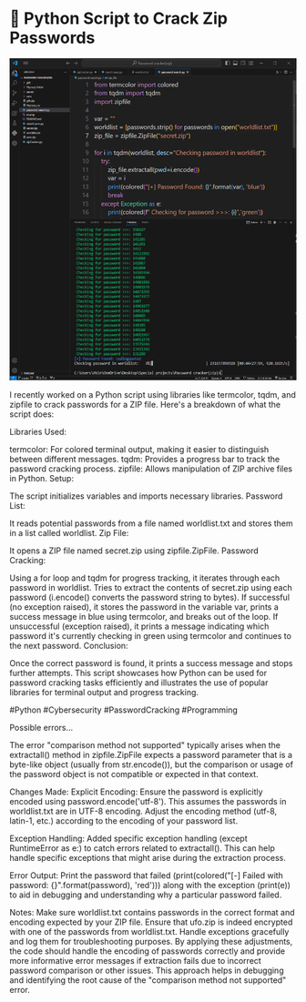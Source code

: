 # 🔐 Python Script to Crack Zip Passwords

![screenshot](passcrack.png)


I recently worked on a Python script using libraries like termcolor, tqdm, and zipfile to crack passwords for a ZIP file. Here's a breakdown of what the script does:

Libraries Used:

termcolor: For colored terminal output, making it easier to distinguish between different messages.
tqdm: Provides a progress bar to track the password cracking process.
zipfile: Allows manipulation of ZIP archive files in Python.
Setup:

The script initializes variables and imports necessary libraries.
Password List:

It reads potential passwords from a file named worldlist.txt and stores them in a list called worldlist.
Zip File:

It opens a ZIP file named secret.zip using zipfile.ZipFile.
Password Cracking:

Using a for loop and tqdm for progress tracking, it iterates through each password in worldlist.
Tries to extract the contents of secret.zip using each password (i.encode() converts the password string to bytes).
If successful (no exception raised), it stores the password in the variable var, prints a success message in blue using termcolor, and breaks out of the loop.
If unsuccessful (exception raised), it prints a message indicating which password it's currently checking in green using termcolor and continues to the next password.
Conclusion:

Once the correct password is found, it prints a success message and stops further attempts.
This script showcases how Python can be used for password cracking tasks efficiently and illustrates the use of popular libraries for terminal output and progress tracking.

#Python #Cybersecurity #PasswordCracking #Programming




 Possible errors...
 
The error "comparison method not supported" typically arises when the extractall() method in zipfile.ZipFile expects a password parameter that is a byte-like object (usually from str.encode()),
but the comparison or usage of the password object is not compatible or expected in that context.

Changes Made:
Explicit Encoding: Ensure the password is explicitly encoded using password.encode('utf-8'). This assumes the passwords in worldlist.txt are in UTF-8 encoding.
Adjust the encoding method (utf-8, latin-1, etc.) according to the encoding of your password list.

Exception Handling: Added specific exception handling (except RuntimeError as e:) to catch errors related to extractall().
This can help handle specific exceptions that might arise during the extraction process.

Error Output: Print the password that failed (print(colored("[-] Failed with password: {}".format(password), 'red'))) along with the exception (print(e)) to aid in debugging and understanding why a particular password failed.

Notes:
Make sure worldlist.txt contains passwords in the correct format and encoding expected by your ZIP file.
Ensure that ufo.zip is indeed encrypted with one of the passwords from worldlist.txt.
Handle exceptions gracefully and log them for troubleshooting purposes.
By applying these adjustments, the code should handle the encoding of passwords correctly and provide more informative error messages if extraction fails due to incorrect password comparison or other issues. 
This approach helps in debugging and identifying the root cause of the "comparison method not supported" error.
